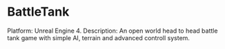 # BattleTank
Platform: Unreal Engine 4. Description: An open world head to head battle tank game with simple AI, terrain and advanced controll system.

